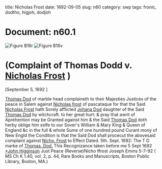 title: Nicholas Frost
date: 1692-09-05
slug: n60
category: swp
tags: fronic, dodtho, higjoh, dodjoh




# Document: n60.1

![Figure B16r](/assets/thumb/B16r.jpg)
![Figure B16v](/assets/thumb/B16v.jpg)

# (Complaint of Thomas Dodd v. [Nicholas Frost](/tag/fronic.html) )

[September 5, 1692 ]

[Thomas Dod](/tag/dodtho.html) of marble head complaineth to their Majesties Justices of the peace in Salem against [Nicholas frost](/tag/fronic.html) of pascataque for that the Said [Nicholas Frost](/tag/fronic.html) hath Sorely afflicted [Johana Dod](/tag/dodjoh.html) daughter of the Said [Thomas Dod](/tag/dodtho.html) by witchcraft. to her great hurt: & pray that awrit of Aprehention may be Granted against him & the Said [Thomas Dod](/tag/dodtho.html) doth herby oblige him selfe to our Sover's William & Mary King & Queen of England &c in the full & whole Sume of one hundred pound Curant mony of New Engld the Condition is that the Said Dod shall procecut the abovesaid complaint against [Nicho. Frost](/tag/fronic.html) to Effect
Dated. 5th. Sept. 1692:  The T D marke of [Thomas. Dod.](/tag/dodtho.html) This Recognizance taken before me 5 Sept 1692 [*John Higginson](/tag/higjoh.html) Just Peace (Reverse)Nicho ffrost Joseph Emins 5-7-92 ( MS Ch K 1.40, vol. 2, p. 44, Rare Books and Manuscripts, Boston Public Library, Boston, MA.)